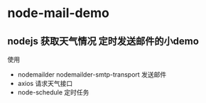 # node-mail-demo
## nodejs 获取天气情况 定时发送邮件的小demo
使用 
- nodemailder nodemailder-smtp-transport 发送邮件
- axios 请求天气接口
- node-schedule 定时任务
